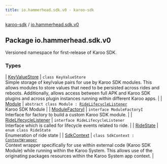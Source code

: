 ```yaml
---
title: io.hammerhead.sdk.v0 - karoo-sdk
---
```


[karoo-sdk](../index.html) / [io.hammerhead.sdk.v0](./index.html)

## Package io.hammerhead.sdk.v0

Versioned namespace for first-release of Karoo SDK.

### Types

| [KeyValueStore](-key-value-store/index.html) | `class KeyValueStore`<br>Simple storage of key/value pairs for use by Karoo SDK modules. This allows modules to store values that need to be persisted across rides and reboots. Additionally, allows access between full APK and Karoo SDK plugins and across plugin instances running within different Karoo apps. |
| [Module](-module/index.html) | `abstract class Module : `[`RideLifecycleListener`](-ride-lifecycle-listener/index.html)<br>Karoo SDK Module |
| [ModuleFactoryI](-module-factory-i/index.html) | `interface ModuleFactoryI`<br>Interface for factory to build a custom Karoo SDK module. |
| [RideLifecycleListener](-ride-lifecycle-listener/index.html) | `interface RideLifecycleListener`<br>Interface which is called for lifecycle events related to ride. |
| [RideState](-ride-state/index.html) | `enum class RideState`<br>Enumeration of ride state |
| [SdkContext](-sdk-context/index.html) | `class SdkContext : `[`ContextWrapper`](https://developer.android.com/reference/android/content/ContextWrapper.html)<br>Context wrapper specifically for use within external code (Karoo SDK Module) while running within the Karoo System. This allows use of the originating packages resources within the Karoo System app context. |

